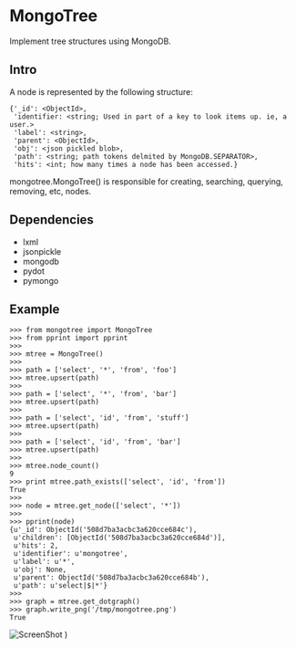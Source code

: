 MongoTree
=========

Implement tree structures using MongoDB. 

Intro
-----

A node is represented by the following structure:

    {'_id': <ObjectId>,
     'identifier: <string; Used in part of a key to look items up. ie, a user.>
     'label': <string>,
     'parent': <ObjectId>,
     'obj': <json pickled blob>,
     'path': <string; path tokens delmited by MongoDB.SEPARATOR>,
     'hits': <int; how many times a node has been accessed.}
    
mongotree.MongoTree() is responsible for creating, searching, querying,
removing, etc, nodes.

Dependencies
------------
- lxml
- jsonpickle
- mongodb
- pydot
- pymongo

Example
-------

    >>> from mongotree import MongoTree
    >>> from pprint import pprint
    >>> 
    >>> mtree = MongoTree()
    >>> 
    >>> path = ['select', '*', 'from', 'foo']
    >>> mtree.upsert(path)
    >>> 
    >>> path = ['select', '*', 'from', 'bar']
    >>> mtree.upsert(path)
    >>> 
    >>> path = ['select', 'id', 'from', 'stuff']
    >>> mtree.upsert(path)
    >>> 
    >>> path = ['select', 'id', 'from', 'bar']
    >>> mtree.upsert(path)
    >>>
    >>> mtree.node_count()
    9
    >>> print mtree.path_exists(['select', 'id', 'from'])
    True
    >>>
    >>> node = mtree.get_node(['select', '*'])
    >>>
    >>> pprint(node)
    {u'_id': ObjectId('508d7ba3acbc3a620cce684c'),
     u'children': [ObjectId('508d7ba3acbc3a620cce684d')],
     u'hits': 2,
     u'identifier': u'mongotree',
     u'label': u'*',
     u'obj': None,
     u'parent': ObjectId('508d7ba3acbc3a620cce684b'),
     u'path': u'select|$|*'}
    >>> 
    >>> graph = mtree.get_dotgraph()
    >>> graph.write_png('/tmp/mongotree.png')
    True
    
![ScreenShot](https://raw.github.com/LyleScott/pyMongoTree/master/docs/mongotree.png)
)
    
